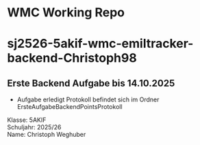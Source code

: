 # WMC Working Repo
# sj2526-5akif-wmc-emiltracker-backend-Christoph98

## Erste Backend Aufgabe bis 14.10.2025
- Aufgabe erledigt Protokoll befindet sich im Ordner ErsteAufgabeBackendPointsProtokoll

Klasse: 5AKIF\
Schuljahr: 2025/26\
Name: Christoph Weghuber